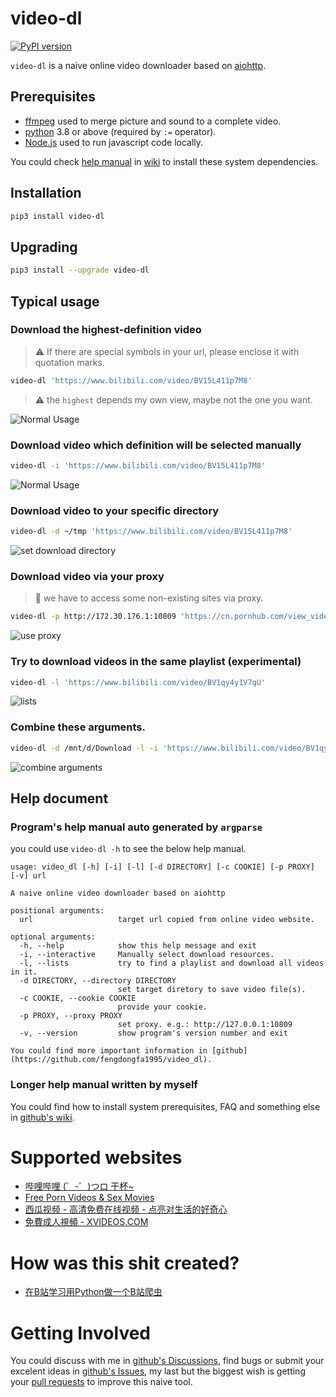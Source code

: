 # video-dl
[![PyPI version](https://img.shields.io/pypi/v/video_dl.svg)](https://pypi.org/project/video-dl/) 

`video-dl` is a naive online video downloader based on [aiohttp](https://docs.aiohttp.org/en/stable/).

## Prerequisites
- [ffmpeg](https://ffmpeg.org/) used to merge picture and sound to a complete video.
- [python](https://www.python.org) 3.8 or above (required by `:=` operator).
- [Node.js](https://nodejs.org/en/) used to run javascript code locally.

You could check [help manual](https://github.com/fengdongfa1995/video-dl/wiki/How-to-install-system-dependences) 
in [wiki](https://github.com/fengdongfa1995/video-dl/wiki) to install these system dependencies.

## Installation
```bash
pip3 install video-dl
```

## Upgrading
```bash
pip3 install --upgrade video-dl
```

## Typical usage
### Download the highest-definition video
> :warning: If there are special symbols in your url, please enclose it with quotation marks. 
```bash
video-dl 'https://www.bilibili.com/video/BV15L411p7M8'
```
> :warning: the `highest` depends my own view, maybe not the one you want.

![Normal Usage](https://github.com/fengdongfa1995/video-dl/raw/main/screenshots/normal_usage.gif)
### Download video which definition will be selected manually
```bash
video-dl -i 'https://www.bilibili.com/video/BV15L411p7M8'
```
![Normal Usage](https://github.com/fengdongfa1995/video-dl/raw/main/screenshots/interactive.gif)

### Download video to your specific directory
```bash
video-dl -d ~/tmp 'https://www.bilibili.com/video/BV15L411p7M8'
```
![set download directory](https://github.com/fengdongfa1995/video-dl/raw/main/screenshots/directory.gif)

### Download video via your proxy
> :underage: we have to access some non-existing sites via proxy.
```bash
video-dl -p http://172.30.176.1:10809 'https://cn.pornhub.com/view_video.php?viewkey=ph5c87e70498951'
```
![use proxy](https://github.com/fengdongfa1995/video-dl/raw/main/screenshots/proxy.gif)

### Try to download videos in the same playlist (experimental)
```bash
video-dl -l 'https://www.bilibili.com/video/BV1qy4y1V7qU'
```
![lists](https://github.com/fengdongfa1995/video-dl/raw/main/screenshots/lists.gif)

### Combine these arguments.
```bash
video-dl -d /mnt/d/Download -l -i 'https://www.bilibili.com/video/BV1qy4y1V7qU'
```
![combine arguments](https://github.com/fengdongfa1995/video-dl/raw/main/screenshots/combine.gif)

## Help document
### Program's help manual auto generated by `argparse`
you could use `video-dl -h` to see the below help manual.
```
usage: video_dl [-h] [-i] [-l] [-d DIRECTORY] [-c COOKIE] [-p PROXY] [-v] url

A naive online video downloader based on aiohttp

positional arguments:
  url                   target url copied from online video website.

optional arguments:
  -h, --help            show this help message and exit
  -i, --interactive     Manually select download resources.
  -l, --lists           try to find a playlist and download all videos in it.
  -d DIRECTORY, --directory DIRECTORY
                        set target diretory to save video file(s).
  -c COOKIE, --cookie COOKIE
                        provide your cookie.
  -p PROXY, --proxy PROXY
                        set proxy. e.g.: http://127.0.0.1:10809
  -v, --version         show program's version number and exit

You could find more important information in [github](https://github.com/fengdongfa1995/video_dl).
```

### Longer help manual written by myself
You could find how to install system prerequisites, FAQ and something else in [github's wiki](https://github.com/fengdongfa1995/video-dl/wiki).

# Supported websites
- [哔哩哔哩 (゜-゜)つロ 干杯~](https://www.bilibili.com/)
- [Free Porn Videos & Sex Movies](https://cn.pornhub.com/)
- [西瓜视频 - 高清免费在线视频 - 点亮对生活的好奇心](https://www.ixigua.com/)
- [免費成人視頻 - XVIDEOS.COM](https://www.xvideos.com/)

# How was this shit created?
- [在B站学习用Python做一个B站爬虫](https://www.bilibili.com/video/BV1nv411T798/)

# Getting Involved
You could discuss with me in [github's Discussions](https://github.com/fengdongfa1995/video-dl/discussions),
find bugs or submit your excelent ideas in [github's Issues](https://github.com/fengdongfa1995/video-dl/issues),
my last but the biggest wish is getting your [pull requests](https://github.com/fengdongfa1995/video-dl/pulls) to improve this naive tool.
